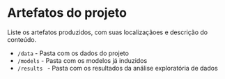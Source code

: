 # Artefatos do projeto

Liste os artefatos produzidos, com suas localizaçãoes e descrição do conteúdo.

* `/data` - Pasta com os dados do projeto
* `/models` - Pasta com os modelos já induzidos
* `/results ` - Pasta com os resultados da análise exploratória de dados